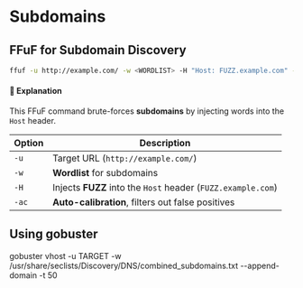 # Subdomains

## FFuF for Subdomain Discovery

```bash
ffuf -u http://example.com/ -w <WORDLIST> -H "Host: FUZZ.example.com" -ac
```

#### **📝 Explanation**

This FFuF command brute-forces **subdomains** by injecting words into the `Host` header.

| Option | Description                                                  |
| ------ | ------------------------------------------------------------ |
| `-u`   | Target URL (`http://example.com/`)                           |
| `-w`   | **Wordlist** for subdomains                                  |
| `-H`   | Injects **FUZZ** into the `Host` header (`FUZZ.example.com`) |
| `-ac`  | **Auto-calibration**, filters out false positives            |

## Using gobuster

gobuster vhost -u TARGET -w /usr/share/seclists/Discovery/DNS/combined\_subdomains.txt --append-domain -t 50
